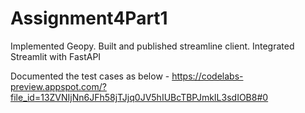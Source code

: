 # Assignment4Part1

Implemented Geopy. Built and published streamline client. Integrated Streamlit with FastAPI

Documented the test cases as below -
https://codelabs-preview.appspot.com/?file_id=13ZVNIjNn6JFh58jTJjq0JV5hIUBcTBPJmkIL3sdIOB8#0
